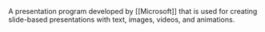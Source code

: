A presentation program developed by [[Microsoft]] that is used for creating slide-based presentations with text, images, videos, and animations.
